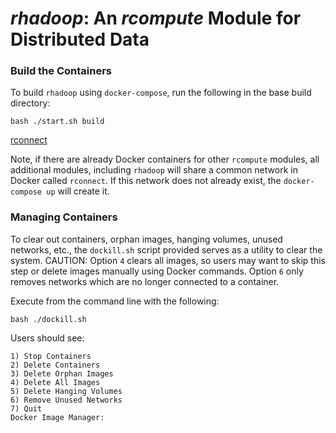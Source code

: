  
<!-- Write your comments here -->
<!-- Edited by Chris Grant 2020-07-23 -->
<!-- TODO: Need to update this file to convey relevant information on rhadoop containers -->

# *rhadoop*:  An *rcompute* Module for Distributed Data

### Build the Containers
To build `rhadoop` using `docker-compose`, run the following in the base build directory:
<!--
```console
r-user@computer:~$ bash ./start.sh build 
```
-->

```shell script
bash ./start.sh build
```

[rconnect](http://localhost:8787)

Note, if there are already Docker containers for other `rcompute` modules, all additional modules, 
including `rhadoop` will share a common network in Docker called `rconnect`.  If this network does 
not already exist, the `docker-compose up` will create it.

### Managing Containers 
To clear out containers, orphan images, hanging volumes, unused networks, etc., the 
`dockill.sh` script provided serves as a utility to clear the system.  CAUTION: Option 
`4` clears all images, so users may want to skip this step or delete images manually 
using Docker commands.  Option `6` only removes networks which are no longer connected 
to a container.

Execute from the command line with the following:
```shell script
bash ./dockill.sh
```

Users should see:
```shell script
1) Stop Containers
2) Delete Containers
3) Delete Orphan Images
4) Delete All Images
5) Delete Hanging Volumes
6) Remove Unused Networks
7) Quit
Docker Image Manager: 
```

